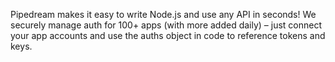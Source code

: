 Pipedream makes it easy to write Node.js and use any API in seconds! We securely manage auth for 100+ apps (with more added daily) – just connect your app accounts and use the auths object in code to reference tokens and keys.
